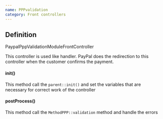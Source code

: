 ```yaml
---
name: PPPvalidation
category: Front controllers
---
```


## Definition

PaypalPppValidationModuleFrontController

This controller is used like handler. PayPal does the redirection to this controller when
the customer confirms the payment.

####  init()
This method call the `parent::init()` and set the variables that are necessary for correct 
work of the controller

#### postProcess()
This method call the `MethodPPP::validation` method and handle the errors


